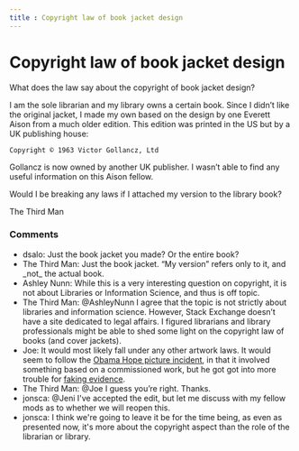 ```yaml
---
title : Copyright law of book jacket design
---
```

Copyright law of book jacket design
=====================
What does the law say about the copyright of book jacket design?

I am the sole librarian and my library owns a certain book. Since I
didn’t like the original jacket, I made my own based on the design by
one Everett Aison from a much older edition. This edition was printed in
the US but by a UK publishing house:

    Copyright © 1963 Victor Gollancz, Ltd

Gollancz is now owned by another UK publisher. I wasn’t able to find any
useful information on this Aison fellow.

Would I be breaking any laws if I attached my version to the library
book?

The Third Man

### Comments ###
* dsalo: Just the book jacket you made? Or the entire book?
* The Third Man: Just the book jacket. “My version” refers only to it, and \_not\_ the
actual book.
* Ashley Nunn: While this is a very interesting question on copyright, it is not about
Libraries or Information Science, and thus is off topic.
* The Third Man: @AshleyNunn I agree that the topic is not strictly about libraries and
information science. However, Stack Exchange doesn’t have a site
dedicated to legal affairs. I figured librarians and library
professionals might be able to shed some light on the copyright law of
books (and cover jackets).
* Joe: It would most likely fall under any other artwork laws. It would seem to
follow the [Obama Hope picture
incident](http://lens.blogs.nytimes.com/2011/01/12/obama-image-copyright-case-is-settled/\#/1/),
in that it involved something based on a commissioned work, but he got
got into more trouble for [faking
evidence](http://nyulocal.com/national/2012/02/27/shepard-fairey-pleads-guilty-in-copyright-case/).
* The Third Man: @Joe I guess you’re right. Thanks.
* jonsca: @Jeni I've accepted the edit, but let me discuss with my fellow mods as
to whether we will reopen this.
* jonsca: I think we're going to leave it be for the time being, as even as
presented now, it's more about the copyright aspect than the role of the
librarian or library.


